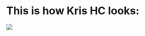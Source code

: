 # This is how Kris HC looks:

![](https://i.pinimg.com/originals/2c/f4/cd/2cf4cd6052c20582d761094ae2b58ed0.jpg)

